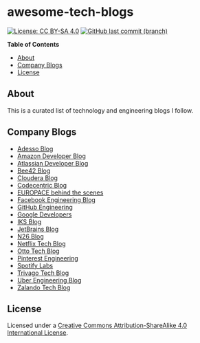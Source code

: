 # awesome-tech-blogs

[![License: CC BY-SA 4.0](https://img.shields.io/badge/License-CC%20BY--SA%204.0-blue.svg)](https://creativecommons.org/licenses/by-sa/4.0)
[![GitHub last commit (branch)](https://img.shields.io/github/last-commit/wolffaxn/awesome-tech-blogs/master.svg)](https://github.com/wolffaxn/awesome-tech-blogs)

<!-- START doctoc generated TOC please keep comment here to allow auto update -->
<!-- DON'T EDIT THIS SECTION, INSTEAD RE-RUN doctoc TO UPDATE -->
**Table of Contents**

- [About](#about)
- [Company Blogs](#company-blogs)
- [License](#license)

<!-- END doctoc generated TOC please keep comment here to allow auto update -->

## About

This is a curated list of technology and engineering blogs I follow. 

## Company Blogs

* [Adesso Blog](https://www.adesso.de/de/news/blog/index.jsp)
* [Amazon Developer Blog](https://developer.amazon.com/de/blogs)
* [Atlassian Developer Blog](https://blog.developer.atlassian.com)
* [Bee42 Blog](https://bee42.com/de/blog)
* [Cloudera Blog](https://blog.cloudera.com)
* [Codecentric Blog](https://blog.codecentric.de)
* [EUROPACE behind the scenes](https://tech.europace.de)
* [Facebook Engineering Blog](https://engineering.fb.com)
* [GitHub Engineering](https://github.blog/category/engineering)
* [Google Developers](https://medium.com/google-developers)
* [IKS Blog](https://blog.iks-gmbh.com)
* [JetBrains Blog](https://blog.jetbrains.com)
* [N26 Blog](https://n26.com/en-de/blog-archive/category/technology)
* [Netflix Tech Blog](https://medium.com/netflix-techblog)
* [Otto Tech Blog](https://www.otto.de/jobs/technology/techblog)
* [Pinterest Engineering](https://medium.com/@Pinterest_Engineering)
* [Spotify Labs](https://labs.spotify.com)
* [Trivago Tech Blog](https://tech.trivago.com)
* [Uber Engineering Blog](https://eng.uber.com)
* [Zalando Tech Blog](https://jobs.zalando.com/tech/blog)

## License

Licensed under a <a rel="license" href="https://creativecommons.org/licenses/by-sa/4.0/">Creative Commons Attribution-ShareAlike 4.0 International License</a>.
